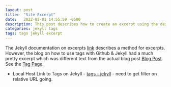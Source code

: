 ```yaml
---
layout: post
title:  "Site Excerpt"
date:   2022-02-01 14:55:59 -0500
description: This post describes how to create an excerpt using the description metadata
categories: jekyll tags
tags: tags jekyll excerpt
---
```


The Jekyll documentation on excerpts [link](http://jekyllrb.com/docs/posts/#post-excerpts) describes a method for excerpts.   However, the blog on how to use tags with Github & Jekyll had a much pretty excerpt which was different text from the actual blog post [Blog Post](https://github.com/qian256/qian256.github.io/blob/master/_posts/2019-12-13-3d-reconstrcution-for-endoscopic-video.md).   See the [Tag Page](http://longqian.me/tag/hololens/).

- Local Host Link to Tags on Jekyll - [tags - jekyll](http://localhost:4000/tag/jekyll) - need to get filter on relative URL going.
